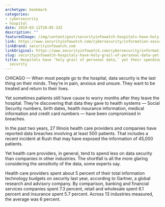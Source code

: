 ```yaml
---
archetype: bookmark
categories:
- cybersecurity
- hospital
date: 2019-03-12T10:05:33Z
description: ""
featuredImage: /img/content/post/securityinfowatch-hospitals-have-holy-grail-of-personal-data-yet-their-spending-lags-on-digital-security.jpg
link: https://www.securityinfowatch.com/cybersecurity/information-security/news/21071501/hospitals-have-holy-grail-of-personal-data-yet-their-spending-lags-on-digital-security
linkBrand: securityinfowatch.com
linkOriginal: https://www.securityinfowatch.com/cybersecurity/information-security/news/21071501/hospitals-have-holy-grail-of-personal-data-yet-their-spending-lags-on-digital-security
slug: securityinfowatch-hospitals-have-holy-grail-of-personal-data-yet-their-spending-lags-on-digital-security
title: Hospitals have ‘holy grail of personal data,’ yet their spending lags on digital
  security
---
```

CHICAGO — When most people go to the hospital, data security is the last thing on their minds. They’re in pain, anxious and unsure. They want to be treated and return to their lives.

Yet sometimes patients still have cause to worry months after they leave the hospital. They’re discovering that data they gave to health systems — Social Security numbers, birth dates, health insurance information, medical information and credit card numbers — have been compromised in breaches.

In the past two years, 27 Illinois health care providers and companies have reported data breaches involving at least 500 patients. That includes a recent incident at Rush that may have exposed the information of 45,000 patients.

Yet health care providers, in general, tend to spend less on data security than companies in other industries. The shortfall is all the more glaring considering the sensitivity of the data, some experts say.

Health care providers spent about 5 percent of their total information technology budgets on security last year, according to Gartner, a global research and advisory company. By comparison, banking and financial services companies spent 7.3 percent, retail and wholesale spent 6.1 percent and insurance spent 5.7 percent. Across 13 industries measured, the average was 6 percent.

